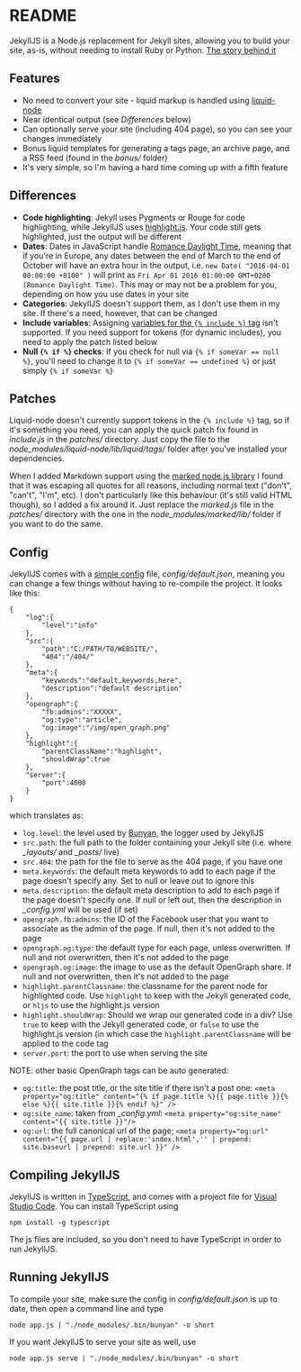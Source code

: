 # README #

JekyllJS is a Node.js replacement for Jekyll sites, allowing you to build your site, as-is, without needing to install Ruby or Python. [The story behind it](http://divillysausages.com/2016/01/24/leaving-jekyll-behind/)

## Features ##

- No need to convert your site - liquid markup is handled using [liquid-node](https://github.com/sirlantis/liquid-node)
- Near identical output (see *Differences* below)
- Can optionally serve your site (including 404 page), so you can see your changes immediately
- Bonus liquid templates for generating a tags page, an archive page, and a RSS feed (found in the *bonus/* folder)
- It's very simple, so I'm having a hard time coming up with a fifth feature

## Differences ##

- **Code highlighting**: Jekyll uses Pygments or Rouge for code highlighting, while JekyllJS uses [highlight.js](https://highlightjs.org/). Your code still gets highlighted, just the output will be different
- **Dates**: Dates in JavaScript handle [Romance Daylight Time](https://en.wikipedia.org/wiki/Central_European_Time), meaning that if you're in Europe, any dates between the end of March to the end of October will have an extra hour in the output, i.e. `new Date( "2016-04-01 00:00:00 +0100" )` will print as `Fri Apr 01 2016 01:00:00 GMT+0200 (Romance Daylight Time)`. This may or may not be a problem for you, depending on how you use dates in your site
- **Categories**: JekyllJS doesn't support them, as I don't use them in my site. If there's a need, however, that can be changed
- **Include variables**: Assigning [variables for the `{% include %}` tag](http://jekyllrb.com/docs/templates/#includes) isn't supported. If you need support for tokens (for dynamic includes), you need to apply the patch listed below
- **Null `{% if %}` checks**: If you check for null via `{% if someVar == null %}`, you'll need to change it to `{% if someVar == undefined %}` or just simply `{% if someVar %}`

## Patches ##

Liquid-node doesn't currently support tokens in the `{% include %}` tag, so if it's something you need, you can apply the quick patch fix found in *include.js* in the *patches/* directory. Just copy the file to the *node_modules/liquid-node/lib/liquid/tags/* folder after you've installed your dependencies.

When I added Markdown support using the [marked node.js library](https://github.com/chjj/marked) I found that it was escaping all quotes for all reasons, including normal text ("don't", "can't", "I'm", etc). I don't particularly like this behaviour (it's still valid HTML though), so I added a fix around it. Just replace the *marked.js* file in the *patches/* directory with the one in the *node_modules/marked/lib/* folder if you want to do the same.

## Config ##

JekyllJS comes with a [simple config](https://github.com/lorenwest/node-config) file, *config/default.json*, meaning you can change a few things without having to re-compile the project. It looks like this:

```
{
	"log":{
		"level":"info"
	},
	"src":{
		"path":"C:/PATH/TO/WEBSITE/",
		"404":"/404/"
	},
	"meta":{
		"keywords":"default,keywords,here",
		"description":"default description"
	},
	"opengraph":{
		"fb:admins":"XXXXX",
		"og:type":"article",
		"og:image":"/img/open_graph.png"
	},
	"highlight":{
		"parentClassName":"highlight",
		"shouldWrap":true
	},
	"server":{
		"port":4000
	}
}
```

which translates as:

- `log.level`: the level used by [Bunyan](https://github.com/trentm/node-bunyan), the logger used by JekyllJS
- `src.path`: the full path to the folder containing your Jekyll site (i.e. where *_layouts/* and *_posts/* live)
- `src.404`: the path for the file to serve as the 404 page, if you have one
- `meta.keywords`: the default meta keywords to add to each page if the page doesn't specify any. Set to null or leave out to ignore this
- `meta.description`: the default meta description to add to each page if the page doesn't specify one. If null or left out, then the description in *_config.yml* will be used (if set)
- `opengraph.fb:admins`: the ID of the Facebook user that you want to associate as the admin of the page. If null, then it's not added to the page
- `opengraph.og:type`: the default type for each page, unless overwritten. If null and not overwritten, then it's not added to the page
- `opengraph.og:image`: the image to use as the default OpenGraph share. If null and not overwritten, then it's not added to the page
- `highlight.parentClassname`: the classname for the parent node for highlighted code. Use `highlight` to keep with the Jekyll generated code, or `hljs` to use the highlight.js version
- `highlight.shouldWrap`: Should we wrap our generated code in a div? Use `true` to keep with the Jekyll generated code, or `false` to use the highlight.js version (in which case the `highlight.parentClassname` will be applied to the code tag
- `server.port`: the port to use when serving the site

NOTE: other basic OpenGraph tags can be auto generated:

- `og:title`: the post title, or the site title if there isn't a post one: `<meta property="og:title" content="{% if page.title %}{{ page.title }}{% else %}{{ site.title }}{% endif %}" />`
- `og:site_name`: taken from *_config.yml*: `<meta property="og:site_name" content="{{ site.title }}"/>`
- `og:url`: the full canonical url of the page; `<meta property="og:url" content="{{ page.url | replace:'index.html','' | prepend: site.baseurl | prepend: site.url }}" />`

## Compiling JekyllJS ##

JekyllJS is written in [TypeScript](http://www.typescriptlang.org/), and comes with a project file for [Visual Studio Code](https://code.visualstudio.com/). You can install TypeScript using 

```npm install -g typescript```

The js files are included, so you don't need to have TypeScript in order to run JekyllJS.

## Running JekyllJS ##

To compile your site, make sure the config in *config/default.json* is up to date, then open a command line and type

```node app.js | "./node_modules/.bin/bunyan" -o short```

If you want JekyllJS to serve your site as well, use

```node app.js serve | "./node_modules/.bin/bunyan" -o short```